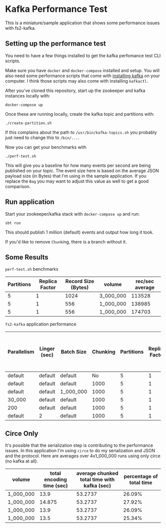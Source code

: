 # Kafka Performance Test

This is a miniature/sample application that shows some performance issues with
fs2-kafka.

## Setting up the performance test
You need to have a few things installed to get the kafka perfomance test CLI
scripts.

Make sure you have `docker` and `docker-compose` installed and setup. You will also need some
performance scripts that come with [installing
kafka](https://kafka.apache.org/quickstart) on your computer. I think those
scripts may also come with installing `kafkactl`.

After you've cloned this repository, start up the zookeeper and kafka instances
locally with:

```
docker-compose up
```

Once these are running locally, create the kafka topic and partitions with:

```
./create-partition.sh
```

If this complains about the path to `/usr/bin/kafka-topics.sh` you probably just
need to change this to `/bin/...`.

Now you can get your benchmarks with 

```
./perf-test.sh
```

This will give you a baseline for how many events per second are being published
on your topic. The event size here is based on the average JSON payload size (in
Bytes) that I'm using in the sample application. If you replace the `Bag` you
may want to adjust this value as well to get a good comparison.

## Run application

Start your zookeeper/kafka stack with `docker-compose up` and run:

```shell
sbt run
```

This should publish 1 million (default) events and output how long it took.

If you'd like to remove `Chunk`ing, there is a branch without it.

## Some Results

`perf-test.sh` benchmarks

| Partitions | Replica Factor | Record Size (Bytes) | volume      | rec/sec average |
| ---------- | -------------- | ------------------- | ----------- | --------------- |
| 5          | 1              | 1024                | 3\_000\_000 | 113528          |
| 5          | 1              | 556                 | 1\_000\_000 | 138985          |
| 5          | 1              | 556                 | 1\_000\_000 | 174703          |

`fs2-kafka` application performance

| Parallelism | Linger (sec) | Batch Size  | Chunking | Partitions | Replica Factor | Record Size (Bytes) | volume      | rec/sec average | Efficiency WRT benchmark average @ 1\_000\_000 events |
| ----------- | ------------ | ----------- | -------- | ---------- | -------------- | ------------------- | ----------- | --------------- | ----------------------------------------------------- |
| default     | default      | default     | No       | 5          | 1              | ~560                | 1\_000\_000 | 5787            | 3.69%                                                 |
| default     | default      | default     | 1000     | 5          | 1              | ~560                | 1\_000\_000 | 18518           | 11.81%                                                |
| default     | default      | 1\_000\_000 | 1000     | 5          | 1              | ~560                | 1\_000\_000 | 19915           | 12.70%                                                |
| 30\_000     | default      | default     | 1000     | 5          | 1              | ~560                | 1\_000\_000 | 19149           | 12.21%                                                |
| 200         | default      | default     | 1000     | 5          | 1              | ~560                | 1\_000\_000 | 18711           | 11.93%                                                |
| default     | 2            | default     | 1000     | 5          | 1              | ~560                | 1\_000\_000 | 17562           | 11.20%                                                |

## Circe Only

It's possible that the serialization step is contributing to the performance
issues. In this application I'm using `circe` to do my serialization and JSON
and the protocol. Here are averages over 4x1_000_000 runs using only circe (no
kafka at all).

| volume      | total encoding time (sec) | average chunked total time with kafka (sec) | percentage of total time |
| ----------- | ------------------------- | ------------------------------------------- | ------------------------ |
| 1\_000\_000 | 13.9                      | 53.2737                                     | 26.09%                   |
| 1\_000\_000 | 14.875                    | 53.2737                                     | 27.92%                   |
| 1\_000\_000 | 13.9                      | 53.2737                                     | 26.09%                   |
| 1\_000\_000 | 13.5                      | 53.2737                                     | 25.34%                   |
